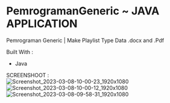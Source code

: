 # PemrogramanGeneric ~ JAVA APPLICATION
Pemrograman Generic | Make Playlist Type Data .docx and .Pdf


Built With :
- Java


SCREENSHOOT : <br>
![Screenshot_2023-03-08-10-00-23_1920x1080](https://user-images.githubusercontent.com/92500812/223608827-842ce750-8159-4f87-b461-d162f2b0133f.png)
<br>
![Screenshot_2023-03-08-10-00-12_1920x1080](https://user-images.githubusercontent.com/92500812/223608831-49693a3a-258c-40e6-821d-6e51db16b900.png)
<br>
![Screenshot_2023-03-08-09-58-31_1920x1080](https://user-images.githubusercontent.com/92500812/223608837-8b1cc458-dda0-4caa-a241-9f7f25f74d46.png)
